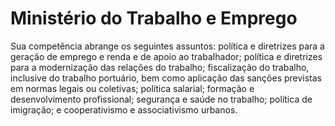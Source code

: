 Ministério do Trabalho e Emprego
====

Sua competência abrange os seguintes assuntos: política e diretrizes para a geração de emprego e renda e de apoio ao trabalhador; política e diretrizes para a modernização das relações do trabalho; fiscalização do trabalho, inclusive do trabalho portuário, bem como aplicação das sanções previstas em normas legais ou coletivas; política salarial; formação e desenvolvimento profissional; segurança e saúde no trabalho; política de imigração; e cooperativismo e associativismo urbanos.
